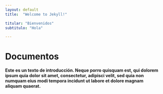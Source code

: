 ```yaml
---
layout: default
title:  "Welcome to Jekyll!"

titular: "Bienvenidos"
subtitulo: "Hola"

---
```


# Documentos
 
**Este es un texto de introducción. Neque porro quisquam est, qui dolorem ipsum quia dolor sit amet, consectetur, adipisci velit, sed quia non numquam eius modi tempora incidunt ut labore et dolore magnam aliquam quaerat.**